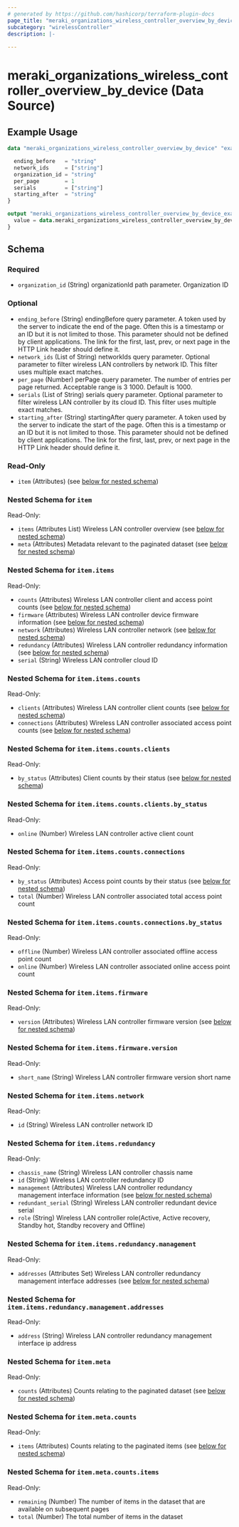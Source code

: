 ```yaml
---
# generated by https://github.com/hashicorp/terraform-plugin-docs
page_title: "meraki_organizations_wireless_controller_overview_by_device Data Source - terraform-provider-meraki"
subcategory: "wirelessController"
description: |-
  
---
```


# meraki_organizations_wireless_controller_overview_by_device (Data Source)



## Example Usage

```terraform
data "meraki_organizations_wireless_controller_overview_by_device" "example" {

  ending_before   = "string"
  network_ids     = ["string"]
  organization_id = "string"
  per_page        = 1
  serials         = ["string"]
  starting_after  = "string"
}

output "meraki_organizations_wireless_controller_overview_by_device_example" {
  value = data.meraki_organizations_wireless_controller_overview_by_device.example.item
}
```

<!-- schema generated by tfplugindocs -->
## Schema

### Required

- `organization_id` (String) organizationId path parameter. Organization ID

### Optional

- `ending_before` (String) endingBefore query parameter. A token used by the server to indicate the end of the page. Often this is a timestamp or an ID but it is not limited to those. This parameter should not be defined by client applications. The link for the first, last, prev, or next page in the HTTP Link header should define it.
- `network_ids` (List of String) networkIds query parameter. Optional parameter to filter wireless LAN controllers by network ID. This filter uses multiple exact matches.
- `per_page` (Number) perPage query parameter. The number of entries per page returned. Acceptable range is 3 1000. Default is 1000.
- `serials` (List of String) serials query parameter. Optional parameter to filter wireless LAN controller by its cloud ID. This filter uses multiple exact matches.
- `starting_after` (String) startingAfter query parameter. A token used by the server to indicate the start of the page. Often this is a timestamp or an ID but it is not limited to those. This parameter should not be defined by client applications. The link for the first, last, prev, or next page in the HTTP Link header should define it.

### Read-Only

- `item` (Attributes) (see [below for nested schema](#nestedatt--item))

<a id="nestedatt--item"></a>
### Nested Schema for `item`

Read-Only:

- `items` (Attributes List) Wireless LAN controller overview (see [below for nested schema](#nestedatt--item--items))
- `meta` (Attributes) Metadata relevant to the paginated dataset (see [below for nested schema](#nestedatt--item--meta))

<a id="nestedatt--item--items"></a>
### Nested Schema for `item.items`

Read-Only:

- `counts` (Attributes) Wireless LAN controller client and access point counts (see [below for nested schema](#nestedatt--item--items--counts))
- `firmware` (Attributes) Wireless LAN controller device firmware information (see [below for nested schema](#nestedatt--item--items--firmware))
- `network` (Attributes) Wireless LAN controller network (see [below for nested schema](#nestedatt--item--items--network))
- `redundancy` (Attributes) Wireless LAN controller redundancy information (see [below for nested schema](#nestedatt--item--items--redundancy))
- `serial` (String) Wireless LAN controller cloud ID

<a id="nestedatt--item--items--counts"></a>
### Nested Schema for `item.items.counts`

Read-Only:

- `clients` (Attributes) Wireless LAN controller client counts (see [below for nested schema](#nestedatt--item--items--counts--clients))
- `connections` (Attributes) Wireless LAN controller associated access point counts (see [below for nested schema](#nestedatt--item--items--counts--connections))

<a id="nestedatt--item--items--counts--clients"></a>
### Nested Schema for `item.items.counts.clients`

Read-Only:

- `by_status` (Attributes) Client counts by their status (see [below for nested schema](#nestedatt--item--items--counts--clients--by_status))

<a id="nestedatt--item--items--counts--clients--by_status"></a>
### Nested Schema for `item.items.counts.clients.by_status`

Read-Only:

- `online` (Number) Wireless LAN controller active client count



<a id="nestedatt--item--items--counts--connections"></a>
### Nested Schema for `item.items.counts.connections`

Read-Only:

- `by_status` (Attributes) Access point counts by their status (see [below for nested schema](#nestedatt--item--items--counts--connections--by_status))
- `total` (Number) Wireless LAN controller associated total access point count

<a id="nestedatt--item--items--counts--connections--by_status"></a>
### Nested Schema for `item.items.counts.connections.by_status`

Read-Only:

- `offline` (Number) Wireless LAN controller associated offline access point count
- `online` (Number) Wireless LAN controller associated online access point count




<a id="nestedatt--item--items--firmware"></a>
### Nested Schema for `item.items.firmware`

Read-Only:

- `version` (Attributes) Wireless LAN controller firmware version (see [below for nested schema](#nestedatt--item--items--firmware--version))

<a id="nestedatt--item--items--firmware--version"></a>
### Nested Schema for `item.items.firmware.version`

Read-Only:

- `short_name` (String) Wireless LAN controller firmware version short name



<a id="nestedatt--item--items--network"></a>
### Nested Schema for `item.items.network`

Read-Only:

- `id` (String) Wireless LAN controller network ID


<a id="nestedatt--item--items--redundancy"></a>
### Nested Schema for `item.items.redundancy`

Read-Only:

- `chassis_name` (String) Wireless LAN controller chassis name
- `id` (String) Wireless LAN controller redundancy ID
- `management` (Attributes) Wireless LAN controller redundancy management interface information (see [below for nested schema](#nestedatt--item--items--redundancy--management))
- `redundant_serial` (String) Wireless LAN controller redundant device serial
- `role` (String) Wireless LAN controller role(Active, Active recovery, Standby hot, Standby recovery and Offline)

<a id="nestedatt--item--items--redundancy--management"></a>
### Nested Schema for `item.items.redundancy.management`

Read-Only:

- `addresses` (Attributes Set) Wireless LAN controller redundancy management interface addresses (see [below for nested schema](#nestedatt--item--items--redundancy--management--addresses))

<a id="nestedatt--item--items--redundancy--management--addresses"></a>
### Nested Schema for `item.items.redundancy.management.addresses`

Read-Only:

- `address` (String) Wireless LAN controller redundancy management interface ip address





<a id="nestedatt--item--meta"></a>
### Nested Schema for `item.meta`

Read-Only:

- `counts` (Attributes) Counts relating to the paginated dataset (see [below for nested schema](#nestedatt--item--meta--counts))

<a id="nestedatt--item--meta--counts"></a>
### Nested Schema for `item.meta.counts`

Read-Only:

- `items` (Attributes) Counts relating to the paginated items (see [below for nested schema](#nestedatt--item--meta--counts--items))

<a id="nestedatt--item--meta--counts--items"></a>
### Nested Schema for `item.meta.counts.items`

Read-Only:

- `remaining` (Number) The number of items in the dataset that are available on subsequent pages
- `total` (Number) The total number of items in the dataset
